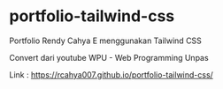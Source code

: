 # portfolio-tailwind-css
Portfolio Rendy Cahya E menggunakan Tailwind CSS

Convert dari youtube WPU - Web Programming Unpas

Link : https://rcahya007.github.io/portfolio-tailwind-css/
